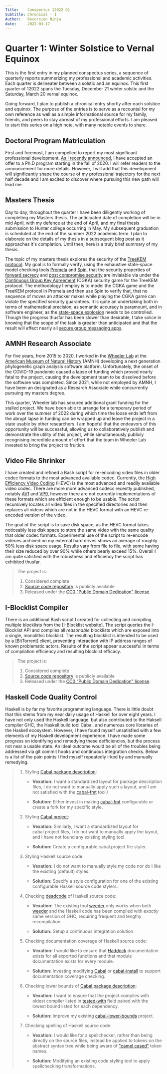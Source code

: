 ```yaml
---
Title:    Conspectus 12022 Q1
Subtitle: Chronical - I
Author:   Recursion Ninja
date:     2022-03-17
---
```


# Quarter 1: Winter Solstice to Vernal Equinox

This is the first entry in my planned conspectus series, a sequence of quarterly reports summerizing my professional and academic activities.
Each quarter is delineater between a solstic and an equinox.
This first quarter of 12022 spans the Tuesday, December 21 winter solstic and the Saturday, March 20 vernal equinox.

Going forward, I plan to publish a chronical entry shortly after each solstice and equinox.
The purpose of the entries is to serve as a recountal for my own reference as well as a simple informational source for my family, friends, and peers to stay abreast of my professional efforts.
I am pleased to start this series on a high note, with many notable events to share.


## Doctoral Program Matriculation

First and foremost, I am compelled to report my most significant professional development.
[As I recently announced][0], I have accepted an offer to a Ph.D program starting in the fall of 2020.
I will refer readers to the announcement for more details.
However, I will add that this development will significantly shape the course of my professional trajectory for the next half decade and I am excited to discover where pursuing this new path will lead me.


## Masters Thesis

Day to day, throughout the quarter I have been dilligently working of completing my Masters thesis.
The anticipated date of completion will be in mid April, with my defence at the end of April, and my final thesis submission to Hunter college occurring in May.
My subsequent graduation is scheduled at the end of the summer 2022 academic term.
I plan to elaborate on the details of my thesis in a subsequent blog post as it approaches it's completion.
Until then, here is a truly brief summary of my thesis.

The topic of my masters thesis explores the security of the [TreeKEM protocol][6].
My goal is to formally verify, using the exhaustive state-space model checking tools [Promela][4] and [Spin][5], that the security properties of [forward secrecy][1] and [post compromise security][2] are invialable via under the [Continuous Group Key Agreement][7] (CGKA) security game for the TreeKEM protocol.
The methodology I employ is to model the CGKA game and the TreeKEM protocol in Promela and then use Spin to verify that, that no sequence of moves an attacker makes while playing the CGKA game can violate the specified security guarantees.
It is quite an undertaking both in terms of mathematical precision, as semantic accuracy is paramount, and in software engineer, as the [state-space explosion][8] needs to be controlled.
Though the progress thusfar has been slower than desirable, I take solice in knowing that the scope of the task is greater than anticipated and that the result will effect nearly all [secure group messaging apps][3].


## AMNH Research Associate

For five years, from 2015 to 2020, I worked in the [Wheeler Lab][9] at the [American Museum of Natural History][10] (AMNH) developing a next generation phylogenetic graph analysis software platform.
Unfortunately, the onset of the COVID-19 pandemic caused a lapse of funding which proved nearly fatal to the project, causing the development team to be dissolved before the software was completed.
Since 2021, while not employed by AMNH, I have been an designated as a Research Associate while concurrently pursuing my masters degree.

This quarter, Wheeler lab has secured additional grant funding for the stalled project.
We have been able to arrange for a temporary period of work over the summer of 2022 during which time the loose ends left from the abrupt lapse in funding can be wrapped up and leave the project in a state usable by other researchers.
I am hopeful that the endeavors of this opportunity will be successful, allowing us to collaboratively publish and demonstrate the utility of this project, while simultaneously publicly recognising incredible amount of effort that the team in Wheeler Lab invested to bring the project to fruition.


## Video File Shrinker

I have created and refined a Bash script for re-encoding video files in older codec formats to the most advanced available codec.
Currently, the [High Efficiency Video Coding][12] (HEVC) is the most advanced and readily available video codec.
There are more more advanced codecs recently published, notably [AV1][13] and [VP9][14], however there are not currently implementations of these formats which are efficient enough to be usable.
The script recursively locates all video files in the specified directories and then replaces all videos which are not in the HEVC format with an HEVC re-encoded version of the video.

The goal of the script is to save disk space, as the HEVC format takes noticeably less disk space to store the same video with the same quality that older codec formats.
Experimental use of the script to re-encode videoes archived on my external hard drives shows an average of roughly 50% less disk space usage.
Results vary from file to file, with some having their size reduced by over 90% while others bearly exceed 15%.
Overall I am quite satisfied with the robustness and efficiency the script has exhibited thusfar.

>
> The project is:
>
>   1. Considered complete
>   2. [Source code repository][11] is publicly available
>   3. Released under the [CC0 "Public Domain Dedication" license][18].
>


## I-Blocklist Compiler

There is an additional Bash script I created for collecting and compiling multiple blocklists from the [I-Blocklist website].
The script queries the I-Blocklist API and compiles all *reasonable* blocklists which are exposed into a single, monolithic blocklist.
The resulting blocklist is intended to be used by a [BitTorrent] client, preventing interaction with IP address ranges of known problematic actors.
Results of the script appear successful in terms of compilation efficiency and resulting blocklist efficacy.

>
> The project is:
>
>   1. Considered complete
>   2. [Source code repository][17] is publicly available
>   3. Released under the [CC0 "Public Domain Dedication" license][18].
>


## Haskell Code Quality Control

Haskell is by far my favorite programming language.
There is little doubt that this stems from my near daily usage of Haskell for over eight years.
I have not only used the Haskell language, but also contributed to the Haksell compiler GHC, the Haskell build tool Cabal, and numerous core libraries of the Haskell ecosystem.
However, I have found myself unsatisfied with a few elements of my Haskell development experience.
I have made some progress on identifying and remedying these defficiencies, but the process not near a usable state.
An ideal outcome would be all of the troubles being addressed via git commit hooks and continuous integration checks.
Below is a list of the pain points I find myself repeatedly irked by and manually remedying.

>   1. Styling [Cabal package description][21]:
>   
>       - **Vexation:** I want a standardized layout for package description files, I do not want to manually apply such a layout, and I am not satisfied with the [cabal-fmt][20] tool.\
>     
>       - **Solution:** Either invest in making [cabal-fmt][20] configurable or create a fork for my specific style.
> 
>   2. Styling [Cabal project][22]:
>   
>       - **Vexation:** Similarly, I want a standardized layout for cabal.project files, I do not want to manually apply the layout, and I have not found any existing styling tool.
>     
>       - **Solution:** Create a configurable cabal.project file styler.
> 
>   3. Styling Haskell source code:
> 
>       - **Vexation:** I do not want to manually style my code nor do I like the existing (default) styles.
>       
>       - **Solution:** Specify a style configuration for one of the existing configurable Haskell source code stylers.
> 
>   4. Checking [deadcode][23] of Haskell source code:
> 
>       - **Vexation:** The existing tool [weeder][24] only works when both [weeder][24] and the Haskell code has been compiled with *exactly* same version of GHC, requiring frequent and lengthy recompilation.
> 
>       - **Solution:** Setup a continuous integration solution.
> 
>   5. Checking documentation coverage of Haskell source code:
> 
>       - **Vexation:** I would like to ensure that [Haddock][25] documentation exists for all exported functions and that module documentation exists for every module.
> 
>       - **Solution:** Investing modifying [Cabal][26] or [cabal-install][27] to support documentation coverage checking.
> 
>   6. Checking lower bounds of [Cabal package description][21]:
> 
>       - **Vexation:** I want to ensure that the project compiles with oldest compiler listed in [tested-with][28] field paired with the lowest bound listed for each dependency.
> 
>       - **Solution:** Improve my existing [cabal-lower-bounds][19] project.
> 
>   7. Checking spelling of Haskell source code:
>   
>       - **Vexation:** I would like for a spellchecker, rather than being directly on the source files, instead be applied to tokens on the abstract syntax tree while being aware of ["camel cased"][29] token names.
> 
>       - **Solution:** Modifying an existing code styling tool to apply spellchecking transformations.


[ 0]: https://recursion.ninja/blog/phd-matriculation
[ 1]: https://en.wikipedia.org/wiki/Forward_secrecy
[ 2]: https://doi.org/10.1109/CSF.2016.19
[ 3]: https://www.securemessagingapps.com/
[ 4]: https://en.wikipedia.org/wiki/Promela
[ 5]: https://en.wikipedia.org/wiki/SPIN_model_checker
[ 6]: https://hal.inria.fr/hal-02425247/file/treekem%20%281%29.pdf
[ 7]: https://doi.org/10.1007/978-3-030-56784-2_9
[ 8]: https://en.wikipedia.org/wiki/Combinatorial_explosion
[ 9]: https://wardwheeler.wordpress.com/
[10]: https://www.amnh.org/research/computational-sciences
[11]: https://github.com/recursion-ninja/Video-Recoding-Script
[12]: https://en.wikipedia.org/wiki/High_Efficiency_Video_Coding
[13]: https://en.wikipedia.org/wiki/AV1
[14]: https://en.wikipedia.org/wiki/VP9
[15]: https://www.iblocklist.com
[16]: https://en.wikipedia.org/wiki/BitTorrent
[17]: https://github.com/recursion-ninja/I-Blocklist-Builder/
[18]: https://creativecommons.org/publicdomain/zero/1.0
[19]: https://github.com/recursion-ninja/cabal-lower-bounds
[20]: https://hackage.haskell.org/package/cabal-fmt
[21]: https://cabal.readthedocs.io/en/3.6/cabal-package.html
[22]: https://cabal.readthedocs.io/en/3.6/cabal-project.html
[23]: https://en.wikipedia.org/wiki/Dead_code_elimination
[24]: https://hackage.haskell.org/package/weeder
[25]: https://haskell-haddock.readthedocs.io/en/latest/markup.html
[26]: https://hackage.haskell.org/package/Cabal
[27]: https://hackage.haskell.org/package/cabal-install
[28]: https://cabal.readthedocs.io/en/3.6/cabal-package.html?highlight=tested-with#pkg-field-tested-with
[29]: https://en.wikipedia.org/wiki/Camel_case
